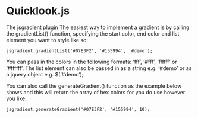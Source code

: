 # Quicklook.js

The jsgradient plugin
The easiest way to implement a gradient is by calling the gradientList() function, specifying the start color, end color and list element you want to style like so:

    jsgradient.gradientList('#07E3F2', '#155994', '#demo');

You can pass in the colors in the following formats: ‘fff’, ‘#fff’, ‘ffffff’ or ‘#ffffff’. The list element can also be passed in as a string e.g. ‘#demo’ or as a jquery object e.g. $(‘#demo’);

You can also call the generateGradient() function as the example below shows and this will return the array of hex colors for you do use however you like.

    jsgradient.generateGradient('#07E3F2', '#155994', 10);